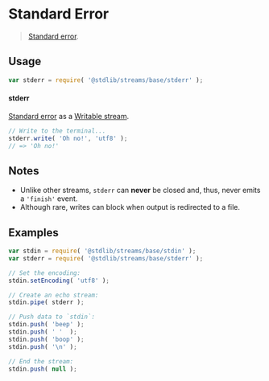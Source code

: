 # Standard Error

> [Standard error][standard-streams].

<!-- <usage> -->

## Usage

``` javascript
var stderr = require( '@stdlib/streams/base/stderr' );
```

#### stderr

[Standard error][standard-streams] as a [Writable stream][writable-stream].

``` javascript
// Write to the terminal...
stderr.write( 'Oh no!', 'utf8' );
// => 'Oh no!'
```

<!-- </usage> -->


<!-- <notes> -->

## Notes

* Unlike other streams, `stderr` can __never__ be closed and, thus, never emits a `'finish'` event.
* Although rare, writes can block when output is redirected to a file. 

<!-- </notes> -->


<!-- <examples> -->

## Examples

``` javascript
var stdin = require( '@stdlib/streams/base/stdin' );
var stderr = require( '@stdlib/streams/base/stderr' );

// Set the encoding:
stdin.setEncoding( 'utf8' );

// Create an echo stream:
stdin.pipe( stderr );

// Push data to `stdin`:
stdin.push( 'beep' );
stdin.push( ' '  );
stdin.push( 'boop' );
stdin.push( '\n' );

// End the stream:
stdin.push( null );
```

<!-- </examples> -->


<!-- <links> -->

[standard-streams]: https://en.wikipedia.org/wiki/Standard_streams
[writable-stream]: https://nodejs.org/api/stream.html#stream_class_stream_writable

<!-- </links> -->
